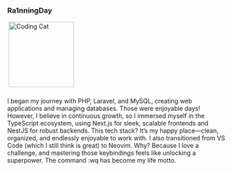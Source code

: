 <h3>Ra1nningDay</h3>

<div style="display: flex; align-items: center; justify-content: space-between;">
  <img src="https://media.giphy.com/media/JIX9t2j0ZTN9S/giphy.gif" alt="Coding Cat" width="150" align="right">
</div>

###

<p align="left">I began my journey with PHP, Laravel, and MySQL, creating web applications and managing databases. Those were enjoyable days! However, I believe in continuous growth, so I immersed myself in the TypeScript ecosystem, using Next.js for sleek, scalable frontends and NestJS for robust backends. This tech stack? It’s my happy place—clean, organized, and endlessly enjoyable to work with. I also transitioned from VS Code (which I still think is great) to Neovim. Why? Because I love a challenge, and mastering those keybindings feels like unlocking a superpower. The command :wq has become my life motto.</p>

###
